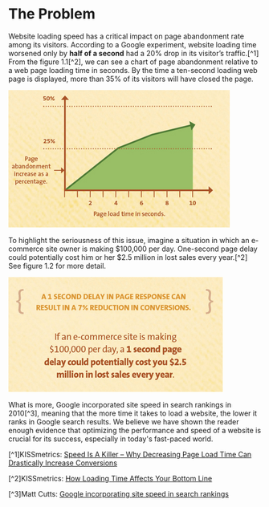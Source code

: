 # The Problem

Website loading speed has a critical impact on page abandonment rate among its visitors. According to a Google experiment, website loading time worsened only by **half of a second** had a 20% drop in its visitor’s traffic.[^1] From the figure 1.1[^2], we can see a chart of page abandonment relative to a web page loading time in seconds. By the time a ten-second loading web page is displayed, more than 35% of its visitors will have closed the page.

![Figure 1.1: Slower page response time results in an increase in page abandonment](../figures/page-abandonment-chart.png)

To highlight the seriousness of this issue, imagine a situation in which an e-commerce site owner is making $100,000 per day. One-second page delay could potentially cost him or her $2.5 million in lost sales every year.[^2] See figure 1.2 for more detail.

![Figure 1.2: What can a one-second page delay cause to your e-commerce site?](../figures/kissmetrics-eshop-delay.png)

What is more, Google incorporated site speed in search rankings in 2010[^3], meaning that the more time it takes to load a website, the lower it ranks in Google search results. We believe we have shown the reader enough evidence that optimizing the performance and speed of a website is crucial for its success, especially in today's fast-paced world.


[^1]KISSmetrics: [Speed Is A Killer – Why Decreasing Page Load Time Can Drastically Increase Conversions](https://blog.kissmetrics.com/speed-is-a-killer/)

[^2]KISSmetrics: [How Loading Time Affects Your Bottom Line](https://blog.kissmetrics.com/loading-time/)

[^3]Matt Cutts: [Google incorporating site speed in search rankings](https://www.mattcutts.com/blog/site-speed/)


